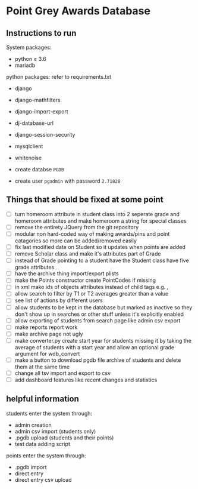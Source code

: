 # Point Grey Awards Database

## Instructions to run

System packages:

* python ≥ 3.6
* mariadb

python packages:
refer to requirements.txt
* django
* django-mathfilters
* django-import-export
* dj-database-url
* django-session-security
* mysqlclient
* whitenoise

* create databse `PGDB`
* create user `pgadmin` with password `2.71828`

## Things that should be fixed at some point

- [ ] turn homeroom attribute in student class into 2 seperate grade and homeroom attributes and make homeroom a string for special classes
- [ ] remove the entirety JQuery from the git repository
- [ ] modular non hard-coded way of making awards/pins and point catagories so more can be added/removed easily
- [ ] fix last modified date on Student so it updates when points are added
- [ ] remove Scholar class and make it's attributes part of Grade
- [ ] instead of Grade pointing to a student have the Student class have five grade attributes
- [ ] have the archive thing import/export plists
- [ ] make the Points constructor create PointCodes if missing
- [ ] in xml make ids of objects attributes instead of child tags e.g. <student student_num=1234>, <grade grade=12>
- [ ] allow search to filter by T1 or T2 averages greater than a value
- [ ] see list of actions by different users
- [ ] allow students to be kept in the database but marked as inactive so they don't show up in searches or other stuff unless it's explicitly enabled
- [ ] allow exporting of students from search page like admin csv export
- [ ] make reports report work
- [ ] make archive page not ugly
- [ ] make converter.py create start year for students missing it by taking the average of students with a start year and allow an optional grade argument for wdb_convert
- [ ] make a button to download pgdb file archive of students and delete them at the same time
- [ ] change all tsv import and export to csv
- [ ] add dashboard features like recent changes and statistics

## helpful information

students enter the system through:

* admin creation
* admin csv import (students only)
* .pgdb upload (students and their points)
* test data adding script

points enter the system through:

* .pgdb import
* direct entry
* direct entry csv upload

